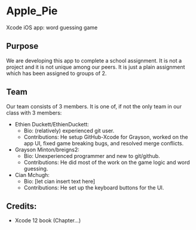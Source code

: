 # Apple_Pie
Xcode iOS app: word guessing game

## Purpose
We are developing this app to complete a school assignment. It is not a project and it is not unique among our peers. It is just a plain assignment which has been assigned to groups of 2.

## Team
Our team consists of 3 members. It is one of, if not the only team in our class with 3 members:
- Ethien Duckett/EthienDuckett:
  - Bio: (relatively) experienced git user.
  - Contributions: He setup GitHub-Xcode for Grayson, worked on the app UI, fixed game breaking bugs, and resolved merge conflicts.
- Grayson Minton/breigns2: 
  - Bio: Unexperienced programmer and new to git/github.
  - Contributions: He did most of the work on the game logic and word guessing.
- Cian Mchugh: 
  - Bio: \[let cian insert text here\]
  - Contributions: He set up the keyboard buttons for the UI.

## Credits:
- Xcode 12 book (Chapter...)
